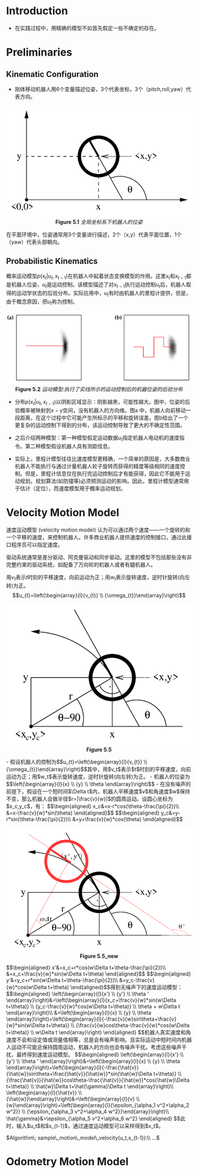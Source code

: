 # Introduction
- 在实践过程中，用精确的模型不如首先假定一些不确定的存在。

# Preliminaries
## Kinematic Configuration
- 刚体移动机器人用6个变量描述位姿，3个代表坐标，3个（pitch,roll,yaw）代表方向。
<center>

![](imgs/Robot-Motion/Figure&#32;5.1.png)**Figure 5.1** _全局坐标系下机器人的位姿_
</center>
在平面环境中，位姿通常用3个变量进行描述，2个（x,y）代表平面位置，1个（yaw）代表头部朝向。

## Probabilistic Kinematics
概率运动模型$p(x_t|u_t,x_{t-1})$在机器人中起着状态变换模型的作用。这里$x_t$和$x_{t-1}$都是机器人位姿，$u_t$是运动控制。该模型描述了对$x_{t-1}$执行运动控制$u_t$后，机器人取得的运动学状态的后验分布。实际应用中，$u_t$有时由机器人的里程计提供，但是，由于概念原因，把$u_t$称为控制。
<center>

![](imgs/Robot-Motion/Figure&#32;5.2.png)**Figure 5.2** _运动模型:执行了实线所示的运动控制后的机器位姿的后验分布_
</center>

- 分布$p(x_t|u_t,x_{t-1})$以阴影区域显示：阴影越黑，可能性越大。图中，位姿的后验概率被映射到$x-y$空间，没有机器人的方向维。图a 中，机器人向前移动一段距离，在这个过程中它可能产生所标示的平移和旋转误差。图b给出了一个更复杂的运动控制下得到的分布，该运动控制导致了更大的不确定性范围。

- 之后介绍两种模型：第一种模型假定运动数据$u_t$指定机器人电动机的速度指令。第二种模型假设机器人具有测距信息。
- 实际上，里程计模型往往比速度模型更精确，一个简单的原因是，大多数商业机器人不能执行与通过计量机器人轮子旋转而获得的精度等级相同的速度控制。但是，里程计信息仅在执行完运动控制后才有能获得，因此它不能用于运动规划。规划算法(如防撞等)必须预测运动的影响。因此，里程计模型通常用于估计（定位），而速度模型用于概率运动规划。

# Velocity Motion Model
速度运动模型 (velocity motion model) 认为可以通过两个速度——一个旋转的和一个平移的速度，来控制机器人。许多商业机器人提供速度的控制接口，通过此接口程序员可以指定速度。

驱动系统通常是差分驱动、阿克曼驱动和同步驱动。这里的模型不包括那些没有非完整约束的驱动系统，如配备了万向轮的机器人或者有腿机器人。

用$v_t$表示$t$时刻的平移速度，向前运动为正；用$w_t$表示旋转速度，逆时针旋转(向左转)为正。
$$u_{t}=\left(\begin{array}{l}{v_{t}} \\ {\omega_{t}}\end{array}\right)$$

<center>

![](imgs/Robot-Motion/Figure&#32;5.5.png)**Figure 5.5**
</center>
- 假设机器人的控制为$$u_{t}=\left(\begin{array}{l}{v_{t}} \\ {\omega_{t}}\end{array}\right)$$其中，用$v_t$表示$t$时刻的平移速度，向前运动为正；用$w_t$表示旋转速度，逆时针旋转(向左转)为正。
- 机器人的位姿为$$\left(\begin{array}{l}{x} \\ {y} \\ \theta \end{array}\right)$$
- 在没有噪声的前提下，假设在一个短时间$\Delta t$内，机器人平移速度$v$和角速度$w$保持不变，那么机器人会做半径$r=|\frac{v}{w}|$的圆周运动。设圆心坐标为$x_c,y_c$，有：
$$\begin{aligned}
    x_c&=x-r*cos(\theta-\frac{\pi}{2})\\
    &=x-\frac{v}{w}*sin(\theta)
\end{aligned}$$  $$\begin{aligned}
    y_c&=y-r*sin(\theta-\frac{\pi}{2})\\
    &=y+\frac{v}{w}*cos(\theta)
\end{aligned}$$
<center>

![](imgs/Robot-Motion/Figure&#32;5.5_new.png)**Figure 5.5_new**
</center>
$$\begin{aligned}
    x'&=x_c+r*cos(w\Delta t+\theta-\frac{\pi}{2})\\
    &=x_c+\frac{v}{w}*sin(w\Delta t+\theta)
\end{aligned}$$  $$\begin{aligned}
    y'&=y_c+r*sin(w\Delta t+\theta-\frac{\pi}{2})\\
    &=y_c-\frac{v}{w}*cos(w\Delta t+\theta)
\end{aligned}$$得到无噪声下的速度运动模型：
$$\begin{aligned}
    \left(\begin{array}{l}{x'} \\ {y'} \\ \theta ' \end{array}\right)&=\left(\begin{array}{l}{x_c+\frac{v}{w}*sin(w\Delta t+\theta)} \\ {y_c-\frac{v}{w}*cos(w\Delta t+\theta)} \\ \theta + w\Delta t \end{array}\right)\\
    &=\left(\begin{array}{l}{x} \\ {y} \\ \theta \end{array}\right)+\left(\begin{array}{l}{-\frac{v}{w}sin\theta+\frac{v}{w}*sin(w\Delta t+\theta)} \\ {\frac{v}{w}cos\theta-\frac{v}{w}*cos(w\Delta t+\theta)} \\ w\Delta t \end{array}\right)
\end{aligned}
$$机器人真实速度和角速度不会和设定值或测量值相等，总是会有噪声影响。且实际运动中短时间内机器人运动不可能总保持圆周运动，机器人的方向也会有噪声干扰。考虑这些噪声干扰，最终得到速度运动模型。
$$\begin{aligned}
    \left(\begin{array}{l}{x'} \\ {y'} \\ \theta ' \end{array}\right)&=\left(\begin{array}{l}{x} \\ {y} \\ \theta \end{array}\right)+\left(\begin{array}{l}{-\frac{\hat{v}}{\hat{w}}sin\theta+\frac{\hat{v}}{\hat{w}}*sin(\hat{w}\Delta t+\theta)} \\ {\frac{\hat{v}}{\hat{w}}cos\theta-\frac{\hat{v}}{\hat{w}}*cos(\hat{w}\Delta t+\theta)} \\ \hat{w}\Delta t+\hat{\gamma}\Delta t \end{array}\right)\\
    \left(\begin{array}{l}{\hat{v}} \\ {\hat{w}}\end{array}\right)&=\left(\begin{array}{l}{v} \\ {w}\end{array}\right)+\left(\begin{array}{l}{\epsilon_{\alpha_1 v^2+\alpha_2 w^2}} \\ {\epsilon_{\alpha_3 v^2+\alpha_4 w^2}}\end{array}\right)\\
    \hat{\gamma}&=\epsilon_{\alpha_5 v^2+\alpha_6 w^2}
\end{aligned}
$$此时，输入$u_t$和$x_{t-1}$，通过速度运动模型可以采样得到$x_t$。

$Algorithm\; sample\_motion\_model\_velocity(u_t,x_{t-1}):\\
...$

# Odometry Motion Model
